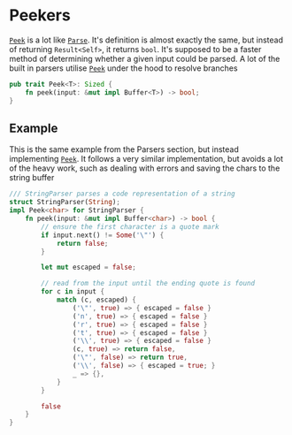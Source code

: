 # Peekers

[`Peek`] is a lot like [`Parse`]. It's definition is almost exactly the same, but instead of returning `Result<Self>`, it returns `bool`. It's supposed to be a faster method of determining whether a given input could be parsed. A lot of the built in parsers utilise [`Peek`] under the hood to resolve branches

```rust
pub trait Peek<T>: Sized {
    fn peek(input: &mut impl Buffer<T>) -> bool;
}
```

## Example

This is the same example from the Parsers section, but instead implementing [`Peek`].
It follows a very similar implementation, but avoids a lot of the heavy work, such as dealing with errors
and saving the chars to the string buffer

```rust
/// StringParser parses a code representation of a string
struct StringParser(String);
impl Peek<char> for StringParser {
    fn peek(input: &mut impl Buffer<char>) -> bool {
        // ensure the first character is a quote mark
        if input.next() != Some('\"') {
            return false;
        }

        let mut escaped = false;

        // read from the input until the ending quote is found
        for c in input {
            match (c, escaped) {
                ('\"', true) => { escaped = false }
                ('n', true) => { escaped = false }
                ('r', true) => { escaped = false }
                ('t', true) => { escaped = false }
                ('\\', true) => { escaped = false }
                (c, true) => return false,
                ('\"', false) => return true,
                ('\\', false) => { escaped = true; }
                _ => {},
            }
        }

        false
    }
}
```


[`Buffer`]: https://docs.rs/nommy/latest/nommy/trait.Buffer.html
[`Parse`]: https://docs.rs/nommy/latest/nommy/trait.Parse.html
[`Peek`]: https://docs.rs/nommy/latest/nommy/trait.Peek.html
